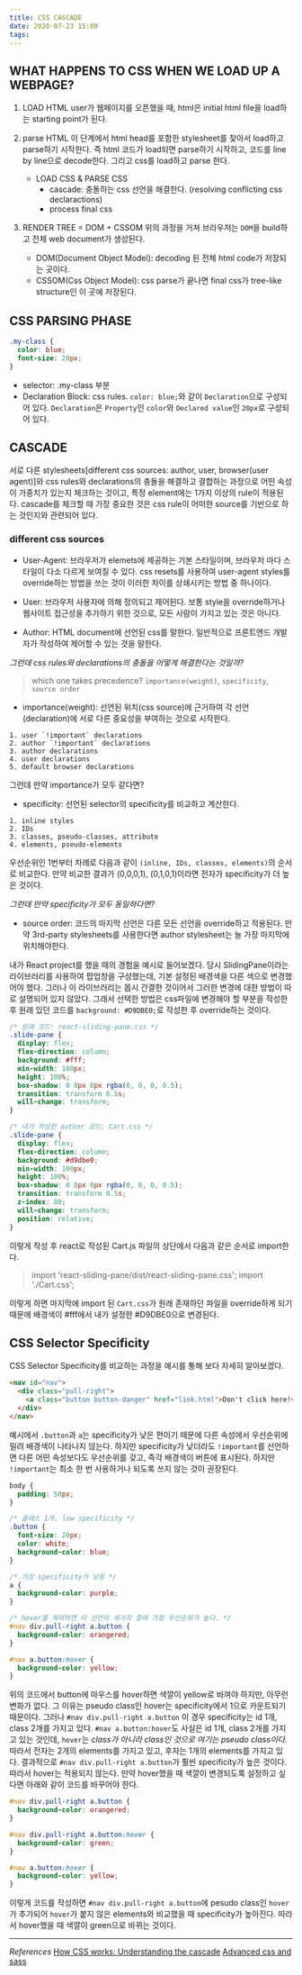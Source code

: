 ```yaml
---
title: CSS CASCADE
date: 2020-07-23 15:00
tags:
---
```


## WHAT HAPPENS TO CSS WHEN WE LOAD UP A WEBPAGE?

1. LOAD HTML
   user가 웹페이지를 오픈했을 때, html은 initial html file을 load하는 starting point가 된다.

2. parse HTML
   이 단계에서 html head를 포함한 stylesheet를 찾아서 load하고 parse하기 시작한다. 즉 html 코드가 load되면 parse하기 시작하고, 코드를 line by line으로 decode한다. 그리고 css를 load하고 parse 한다.

   - LOAD CSS & PARSE CSS
     - cascade: 충돌하는 css 선언을 해결한다. (resolving conflicting css declaractions)
     - process final css

3. RENDER TREE = DOM + CSSOM
   위의 과정을 거쳐 브라우저는 `DOM`을 build하고 전체 web document가 생성된다.
   - DOM(Document Object Model): decoding 된 전체 html code가 저장되는 곳이다.
   - CSSOM(Css Object Model): css parse가 끝나면 final css가 tree-like structure인 이 곳에 저장된다.

## CSS PARSING PHASE

```css
.my-class {
  color: blue;
  font-size: 20px;
}
```

- selector: .my-class 부분
- Declaration Block: css rules. `color: blue;`와 같이 `Declaration`으로 구성되어 있다. `Declaration`은 `Property`인 `color`와 `Declared value`인 `20px`로 구성되어 있다.

## CASCADE

서로 다른 stylesheets[different css sources: author, user, browser(user agent)]와 css rules와 declarations의 충돌을 해결하고 결합하는 과정으로 어떤 속성이 가중치가 있는지 체크하는 것이고, 특정 element에는 1가지 이상의 rule이 적용된다. cascade를 체크할 때 가장 중요한 것은 css rule이 어떠한 source를 기반으로 하는 것인지와 관련되어 있다.

### different css sources

- User-Agent: 브라우저가 elemets에 제공하는 기본 스타일이며, 브라우저 마다 스타일이 다소 다르게 보여질 수 있다. css resets를 사용하여 user-agent styles를 override하는 방법을 쓰는 것이 이러한 차이를 상쇄시키는 방법 중 하나이다.

- User: 브라우저 사용자에 의해 정의되고 제어된다. 보통 style을 override하거나 웹사이트 접근성을 추가하기 위한 것으로, 모든 사람이 가지고 있는 것은 아니다.

- Author: HTML document에 선언된 css를 말한다. 일반적으로 프론트엔드 개발자가 작성하여 제어할 수 있는 것을 말한다.

_그런데 css rules와 declarations의 충돌을 어떻게 해결한다는 것일까?_

> which one takes precedence?
> `importance(weight)`, `specificity`, `source order`

- importance(weight): 선언된 위치(css source)에 근거하여 각 선언(declaration)에 서로 다른 중요성을 부여하는 것으로 시작한다.

```
1. user `!important` declarations
2. author `!important` declarations
3. author declarations
4. user declarations
5. default browser declarations
```

그런데 만약 importance가 모두 같다면?

- specificity: 선언된 selector의 specificity를 비교하고 계산한다.

```
1. inline styles
2. IDs
3. classes, pseudo-classes, attribute
4. elements, pseudo-elements
```

우선순위인 1번부터 차례로 다음과 같이 `(inline, IDs, classes, elements)`의 순서로 비교한다. 만약 비교한 결과가 (0,0,0,1), (0,1,0,1)이라면 전자가 specificity가 더 높은 것이다.

_그런데 만약 specificity가 모두 동일하다면?_

- source order: 코드의 마지막 선언은 다른 모든 선언을 override하고 적용된다. 만약 3rd-party stylesheets를 사용한다면 author stylesheet는 늘 가장 마지막에 위치해야한다.

내가 React project를 했을 때의 경험을 예시로 들어보겠다. 당시 SlidingPane이라는 라이브러리를 사용하여 팝업창을 구성했는데, 기본 설정된 배경색을 다른 색으로 변경했어야 했다. 그러나 이 라이브러리는 몹시 간결한 것이어서 그러한 변경에 대한 방법이 따로 설명되어 있지 않았다. 그래서 선택한 방법은 css파일에 변경해야 할 부분을 작성한 후 원래 있던 코드를 `background: #D9DBE0;`로 작성한 후 override하는 것이다.

```css
/* 원래 코드: react-sliding-pane.css */
.slide-pane {
  display: flex;
  flex-direction: column;
  background: #fff;
  min-width: 100px;
  height: 100%;
  box-shadow: 0 8px 8px rgba(0, 0, 0, 0.5);
  transition: transform 0.5s;
  will-change: transform;
}
```

```css
/* 내가 작성한 author 코드: Cart.css */
.slide-pane {
  display: flex;
  flex-direction: column;
  background: #d9dbe0;
  min-width: 100px;
  height: 100%;
  box-shadow: 0 8px 8px rgba(0, 0, 0, 0.5);
  transition: transform 0.5s;
  z-index: 80;
  will-change: transform;
  position: relative;
}
```

이렇게 작성 후 react로 작성된 Cart.js 파일의 상단에서 다음과 같은 순서로 import한다.

> import 'react-sliding-pane/dist/react-sliding-pane.css';
> import './Cart.css';

이렇게 하면 마지막에 import 된 `Cart.css`가 원래 존재하던 파일을 override하게 되기 때문에 배경색이 #fff에서 내가 설정한 #D9DBE0으로 변경된다.

## CSS Selector Specificity

CSS Selector Specificity를 비교하는 과정을 예시를 통해 보다 자세히 알아보겠다.

```html
<nav id="nav">
  <div class="pull-right">
    <a class="button button-danger" href="link.html">Don't click here!</a>
  </div>
</nav>
```

예시에서 `.button`과 `a`는 specificity가 낮은 편이기 때문에 다른 속성에서 우선순위에 밀려 배경색이 나타나지 않는다. 하지만 specificity가 낮더라도 `!important`를 선언하면 다른 어떤 속성보다도 우선순위를 갖고, 즉각 배경색이 버튼에 표시된다. 하지만 `!important`는 최소 한 번 사용하거나 되도록 쓰지 않는 것이 권장된다.

```css
body {
  padding: 50px;
}

/* 클래스 1개. low specificity */
.button {
  font-size: 20px;
  color: white;
  background-color: blue;
}

/* 가장 specificity가 낮음 */
a {
  background-color: purple;
}

/* hover를 제외하면 이 선언이 세가지 중에 가장 우선순위가 높다. */
#nav div.pull-right a.button {
  background-color: orangered;
}

#nav a.button:hover {
  background-color: yellow;
}
```

위의 코드에서 button에 마우스를 hover하면 색깔이 yellow로 바껴야 하지만, 아무런 변화가 없다. 그 이유는 pseudo class인 hover는 specificity에서 1으로 카운트되기 때문이다. 그러나 `#nav div.pull-right a.button` 이 경우 specificity는 id 1개, class 2개를 가지고 있다. `#nav a.button:hover`도 사실은 id 1개, class 2개를 가지고 있는 것인데, `hover`는 _class가 아니라 class인 것으로 여기는 pseudo class이다._ 따라서 전자는 2개의 elements를 가지고 있고, 후자는 1개의 elements를 가지고 있다. 결과적으로 `#nav div.pull-right a.button`가 훨씬 specificity가 높은 것이다. 따라서 hover는 적용되지 않는다. 만약 hover했을 때 색깔이 변경되도록 설정하고 싶다면 아래와 같이 코드를 바꾸어야 한다.

```css
#nav div.pull-right a.button {
  background-color: orangered;
}

#nav div.pull-right a.button:hover {
  background-color: green;
}

#nav a.button:hover {
  background-color: yellow;
}
```

이렇게 코드를 작성하면 `#nav div.pull-right a.button`에 pesudo class인 `hover`가 추가되어 `hover`가 붙지 않은 elements와 비교했을 때 specificity가 높아진다. 따라서 hover했을 때 색깔이 green으로 바뀌는 것이다.

---

_References_
[How CSS works: Understanding the cascade](https://blog.logrocket.com/how-css-works-understanding-the-cascade-d181cd89a4d8/)
[Advanced css and sass](https://www.udemy.com/course/advanced-css-and-sass/learn/lecture/8274402#content)
